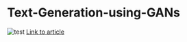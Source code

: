 # Text-Generation-using-GANs
![test](https://user-images.githubusercontent.com/53033648/87689690-83c40d00-c756-11ea-902b-3f07c23b4cc2.gif)
[Link to article](https://wolfr.am/OadvsY6x)
